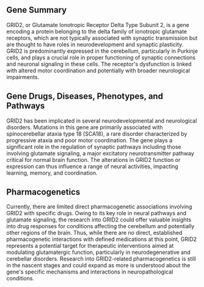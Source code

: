 ## Gene Summary
GRID2, or Glutamate Ionotropic Receptor Delta Type Subunit 2, is a gene encoding a protein belonging to the delta family of ionotropic glutamate receptors, which are not typically associated with synaptic transmission but are thought to have roles in neurodevelopment and synaptic plasticity. GRID2 is predominantly expressed in the cerebellum, particularly in Purkinje cells, and plays a crucial role in proper functioning of synaptic connections and neuronal signaling in these cells. The receptor's dysfunction is linked with altered motor coordination and potentially with broader neurological impairments.

## Gene Drugs, Diseases, Phenotypes, and Pathways
GRID2 has been implicated in several neurodevelopmental and neurological disorders. Mutations in this gene are primarily associated with spinocerebellar ataxia type 18 (SCA18), a rare disorder characterized by progressive ataxia and poor motor coordination. The gene plays a significant role in the regulation of synaptic pathways including those involving glutamate signaling, a major excitatory neurotransmitter pathway critical for normal brain function. The alterations in GRID2 function or expression can thus influence a range of neural activities, impacting learning, memory, and coordination.

## Pharmacogenetics
Currently, there are limited direct pharmacogenetic associations involving GRID2 with specific drugs. Owing to its key role in neural pathways and glutamate signaling, the research into GRID2 could offer valuable insights into drug responses for conditions affecting the cerebellum and potentially other regions of the brain. Thus, while there are no direct, established pharmacogenetic interactions with defined medications at this point, GRID2 represents a potential target for therapeutic interventions aimed at modulating glutamatergic function, particularly in neurodegenerative and cerebellar disorders. Research into GRID2-related pharmacogenetics is still in the nascent stages and could expand as more is understood about the gene's specific mechanisms and interactions in neuropathological conditions.